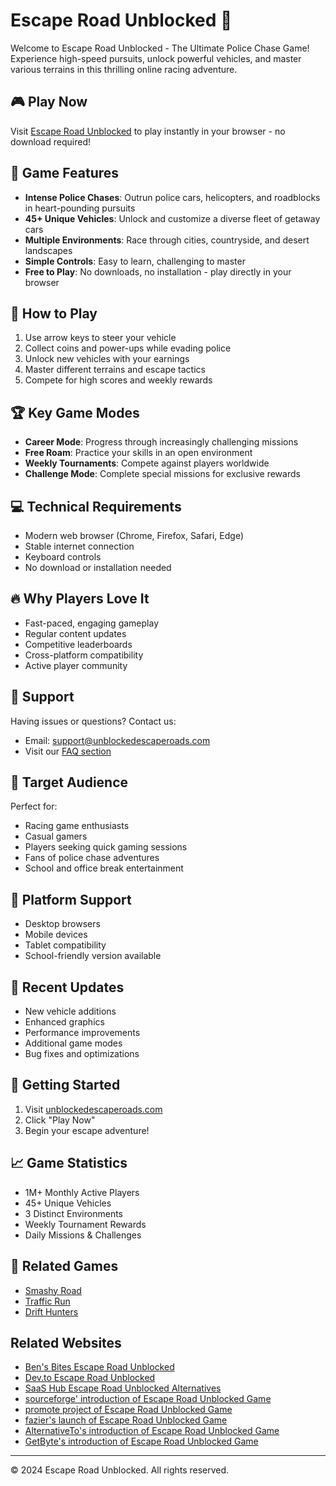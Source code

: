 # Escape Road Unblocked 🚗

Welcome to Escape Road Unblocked - The Ultimate Police Chase Game! Experience high-speed pursuits, unlock powerful vehicles, and master various terrains in this thrilling online racing adventure.

## 🎮 Play Now

Visit [Escape Road Unblocked](https://unblockedescaperoads.com) to play instantly in your browser - no download required!

## 🌟 Game Features

- **Intense Police Chases**: Outrun police cars, helicopters, and roadblocks in heart-pounding pursuits
- **45+ Unique Vehicles**: Unlock and customize a diverse fleet of getaway cars
- **Multiple Environments**: Race through cities, countryside, and desert landscapes
- **Simple Controls**: Easy to learn, challenging to master
- **Free to Play**: No downloads, no installation - play directly in your browser

## 🎯 How to Play

1. Use arrow keys to steer your vehicle
2. Collect coins and power-ups while evading police
3. Unlock new vehicles with your earnings
4. Master different terrains and escape tactics
5. Compete for high scores and weekly rewards

## 🏆 Key Game Modes

- **Career Mode**: Progress through increasingly challenging missions
- **Free Roam**: Practice your skills in an open environment
- **Weekly Tournaments**: Compete against players worldwide
- **Challenge Mode**: Complete special missions for exclusive rewards

## 💻 Technical Requirements

- Modern web browser (Chrome, Firefox, Safari, Edge)
- Stable internet connection
- Keyboard controls
- No download or installation needed

## 🔥 Why Players Love It

- Fast-paced, engaging gameplay
- Regular content updates
- Competitive leaderboards
- Cross-platform compatibility
- Active player community

## 🤝 Support

Having issues or questions? Contact us:
- Email: support@unblockedescaperoads.com
- Visit our [FAQ section](https://unblockedescaperoads.com/#faq)

## 🎯 Target Audience

Perfect for:
- Racing game enthusiasts
- Casual gamers
- Players seeking quick gaming sessions
- Fans of police chase adventures
- School and office break entertainment

## 📱 Platform Support

- Desktop browsers
- Mobile devices
- Tablet compatibility
- School-friendly version available

## 🔄 Recent Updates

- New vehicle additions
- Enhanced graphics
- Performance improvements
- Additional game modes
- Bug fixes and optimizations

## 🏁 Getting Started

1. Visit [unblockedescaperoads.com](https://unblockedescaperoads.com)
2. Click "Play Now"
3. Begin your escape adventure!

## 📈 Game Statistics

- 1M+ Monthly Active Players
- 45+ Unique Vehicles
- 3 Distinct Environments
- Weekly Tournament Rewards
- Daily Missions & Challenges

## 🔗 Related Games

- [Smashy Road](https://smashyroad.io)
- [Traffic Run](https://watchdocumentaries.com/highway-traffic-game/)
- [Drift Hunters](https://watchdocumentaries.com/drift-hunters-game/)


## Related Websites
- [Ben's Bites Escape Road Unblocked](https://news.bensbites.com/posts/29883-escape-road-unblocked-free-online-police-chase-game)
- [Dev.to Escape Road Unblocked](https://dev.to/_ab56e9bbfaff3a478352a/escape-road-unblocked-a-browser-based-police-chase-game-with-nextjs-14-2im6)
- [SaaS Hub Escape Road Unblocked Alternatives](https://www.saashub.com/escape-road-unblocked-alternatives)
- [sourceforge' introduction of Escape Road Unblocked Game](https://sourceforge.net/projects/escape-html/)
- [promote project of Escape Road Unblocked Game](https://www.promoteproject.com/startup/175565/escape-road-unblocked-game)
- [fazier's launch of Escape Road Unblocked Game](https://fazier.com/launches/escape-road-unblocked-game)
- [AlternativeTo's introduction of Escape Road Unblocked Game](https://alternativeto.net/software/escape-road-unblocked-game/)
- [GetByte's introduction of Escape Road Unblocked Game](https://www.getbyte.tech/product/escape-road-unblocked-game?confetti=true)

---

© 2024 Escape Road Unblocked. All rights reserved. 
